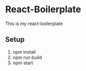 # React-Boilerplate
This is my react-boilerplate
## Setup
1. npm install
2. npm run build
3. npm start